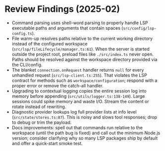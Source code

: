 # Review Findings (2025-02)

- Command parsing uses shell-word parsing to properly handle LSP executable paths and arguments that contain spaces (`src/config/lsp-config.ts`).
- File warm-up resolves paths relative to the current working directory instead of the configured workspace (`src/lsp/fileLifecycle/manager.ts:61`). When the server is started outside the project root, preload files like `./src/index.ts` never open. Paths should be resolved against the workspace directory provided via the CLI/config.
- The blanket `connection.onRequest` handler returns `null` for every unhandled request (`src/lsp-client.ts:255`). That violates the LSP contract for methods such as `workspace/configuration`; respond with a proper error or remove the catch-all handler.
- Upgrading to contextual logging copies the entire session log into memory before appending (`src/utils/logger.ts:138-149`). Large sessions could spike memory and waste I/O. Stream the content or rotate instead of rewriting.
- Diagnostic provider lookups log full provider lists at info level (`src/state/stores.ts:87`). This is noisy and slows tool responses; drop to debug or trim the payload.
- Docs improvements: spell out that commands run relative to the workspace (until the path bug is fixed) and call out the minimum Node.js version; consider clarifying why so many LSP packages ship by default and offer a quick-start smoke test.
